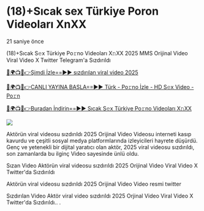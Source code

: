 # (18)+Sıcak sex Türkiye Poron Videoları XnXX


21 saniye önce

(18)+Sıcak S𝚎x Türkiye Po𝚛no Videoları X𝚗XX 2025 MMS Orijinal Video Viral Video X Twitter Telegram'a Sızdırıldı


[🔴🌍📺📱👉Şimdi İzle==►► sızdırılan viral video 2025](https://tinyurl.com/mvu5m9m8)

[🔴🌍📺📱👉CANLI YAYINA BAŞLA==►► Türk - Po𝚛no İzle - HD S𝚎x Video - Po𝚛n](https://tinyurl.com/mvu5m9m8)

[🔴🌍📺📱👉Buradan İndirin==►► Sıcak S𝚎x Türkiye Po𝚛no Videoları X𝚗XX](https://tinyurl.com/mvu5m9m8)


<a href="https://tinyurl.com/mvu5m9m8" rel="nofollow" data-target="animated-image.originalLink"><img src="https://camo.githubusercontent.com/1be82823e85778f8a57db5ea2a2e46822e8721e5be32dc31a466a7df3bb16d49/68747470733a2f2f636c6173736963616c7363686f6f6c6f6662616c6c65746c692e636f6d2f6e686b2f72676273727465672e676966" data-canonical-src="https://classicalschoolofballetli.com/nhk/rgbsrteg.gif" style="max-width: 100%; display: inline-block;" data-target="animated-image.originalImage"></a>



Aktörün viral videosu sızdırıldı 2025 Orijinal Video Videosu interneti kasıp kavurdu ve çeşitli sosyal medya platformlarında izleyicileri hayrete düşürdü. Genç ve yetenekli bir dijital yaratıcı olan aktör, 2025 viral videosu sızdırıldı, son zamanlarda bu ilginç Video sayesinde ünlü oldu.

Sızan Video Aktörün viral videosu sızdırıldı 2025 Orijinal Video Viral Video X Twitter'da Sızdırıldı

Aktörün viral videosu sızdırıldı 2025 Orijinal Video Video resmi twitter

Sızdırılan Video Aktör viral video sızdırıldı 2025 Orjinal Video Viral Video X Twitter'da Sızdırıldı..
.




